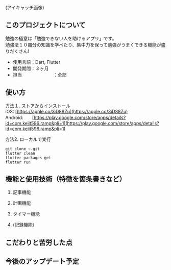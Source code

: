 (アイキャッチ画像)
## このプロジェクトについて
勉強の極意は「勉強できない人を助けるアプリ」です。  
勉強法１０冊分の知識を学べたり、集中力を保って勉強がうまくできる機能が盛りだくさん!  
- 使用言語：Dart, Flutter  
- 開発期間：３ヶ月  
- 担当　　　　　　　：全部  

## 使い方
方法１. ストアからインストール  
iOS: [https://apple.co/3iD88Zu](https://apple.co/3iD88Zu)  
Android:　　[https://play.google.com/store/apps/details?id=com.keiit596.ramp&pli=1](https://play.google.com/store/apps/details?id=com.keiit596.ramp&pli=1)  

方法2. ローカルで実行
```
git clone ~.git
flutter clean
flutter packages get
flutter run
```

## 機能と使用技術（特徴を箇条書きなど）
1. 記事機能

2. 計画機能
3. タイマー機能
4. (記録機能）

## こだわりと苦労した点

## 今後のアップデート予定
